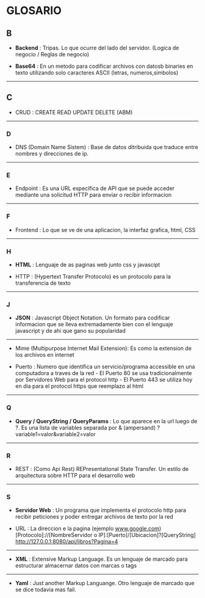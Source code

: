 # GLOSARIO

## B 

* **Backend** : Tripas. Lo que ocurre del lado del servidor. (Logica de negocio / Reglas de negocio)

* **Base64** : En un metodo para codificar archivos con datosb binaries en texto utilizando solo caracteres ASCII (letras, numeros,simbolos)

---

## C

* CRUD : CREATE READ UPDATE DELETE  (ABM)
---
### D

* DNS (Domain Name Sistem) : Base de datos ditribuida que traduce entre nombres y direcciones de ip.

---
### E

* Endpoint : Es una URL especifica de API que se puede acceder mediante una solicitud HTTP para enviar o recibir informacion

---
### F

* Frontend : Lo que se ve de una aplicacion, la interfaz grafica, html, CSS
---
### H

* **HTML** : Lenguaje de as paginas web junto css y javascipt

* HTTP : (Hypertext Transfer Protocolo) es un protocolo para la transferencia de texto

---

### J

* **JSON** : Javascript Object Notation. Un formato para codificar informacion que se lleva extremadamente bien con el lenguaje javascript y de ahi que gano su popularidad


---

* Mime (Multipurpose Internet Mail Extension): Es como la extension de los archivos en internet 

* Puerto : Numero que identifica un servicio/programa accessible en una computadora a traves de la red
           - El Puerto 80 se usa tradicionalmente por Servidores Web para el protocol http
           - El Puerto 443 se utiliza hoy en dia para el protocol https que reemplazo al html

---
### Q

* **Query / QueryString / QueryParams** : Lo que aparece en la url luego de ?.
                                      Es una lista de variables separada por & (ampersand)
                                      ?variable1=valor&variable2=valor
---
### R

* REST : (Como Api Rest) REPresentational State Transfer. Un estilo de arquitectura sobre HTTP para el desarrollo web

---
### S

* **Servidor Web** : Un programa que implementa el protocolo http para recibir peticiones y poder entregar archivos de texto por la red

* URL : La direccion e la pagina (ejemplo www.google.com)
        [Protocolo]://[NombreServidor o IP]:[Puerto]/[Ubicacion]?[QueryString]
        http://127.0.0.1:8080/api/libros?Pagina=4
---

* **XML** : Extensive Markup Language. Es un lenguaje de marcado para estructurar almacernar datos con marcas o tags <hola></hola>

--- 

* **Yaml** : Just another Markup Languange. Otro lenguaje de marcado que se dice todavia mas fail.
